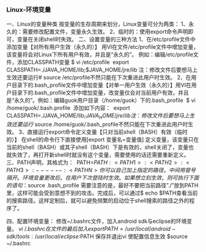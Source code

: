 ### Linux-环境变量

 一、Linux的变量种类
      按变量的生存周期来划分，Linux变量可分为两类：
      1、永久的：需要修改配置文件，变量永久生效。
      2、临时的：使用export命令声明即可，变量在关闭shell时失效。
二、设置变量的三种方法
      1、在/etc/profile文件中添加变量【对所有用户生效（永久的）】
      用VI在文件/etc/profile文件中增加变量，该变量将会对Linux下所有用户有效，并且是“永久的”。
      例如：编辑/etc/profile文件，添加CLASSPATH变量
      $ vi /etc/profile
​      export CLASSPATH=./JAVA_HOME/lib;$JAVA_HOME/jre/lib
​      注：修改文件后要想马上生效还要运行# source /etc/profile不然只能在下次重进此用户时生效。
​      2、在用户目录下的.bash_profile文件中增加变量【对单一用户生效（永久的）】
​      用VI在用户目录下的.bash_profile文件中增加变量，改变量仅会对当前用户有效，并且是“永久的”。
​      例如：编辑guok用户目录（/home/guok）下的.bash_profile
​      $ vi /home/guok/.bash.profile
​      添加如下内容：
​      export CLASSPATH=./JAVA_HOME/lib;$JAVA_HOME/jre/lib
​      注：修改文件后要想马上生效还要运行$ source /home/guok/.bash_profile不然只能在下次重进此用户时生效。
​      3、直接运行export命令定义变量【只对当前shell（BASH）有效（临时的）】
​      在shell的命令行下直接使用[export 变量名=变量值]
​      定义变量，该变量只在当前的shell（BASH）或其子shell（BASH）下是有效的，shell关闭了，变量也就失效了，再打开新shell时就没有这个变量，需要使用的话还需要重新定义。
三、PATH声明，其格式为：
​      PATH=$PATH:<PATH 1>:<PATH 2>:<PATH 3>:------:<PATH N>
​      你可以自己加上指定的路径，中间用冒号隔开。环境变量更改后，在用户下次登陆时生效。
​      如果想立刻生效，则可执行下面的语句：$source .bash_profile
​      需要注意的是，最好不要把当前路径”./”放到PATH里，这样可能会受到意想不到的攻击。
​      完成后，可以通过$ echo $PATH查看当前的搜索路径。这样定制后，就可以避免频繁的启动位于shell搜索的路径之外的程序了。

四、配置环境变量： 
	修改~/.bashrc文件，加入android sdk与eclipse的环境变量。 
	$vi ~/.bashrc 
	在文件的最后加入 
	export PATH=/usr/local/android-sdk/tools:/usr/local/eclipse:$PATH 
	保存并退出vi 
	使配置信息生效 
	$source ~/.bashrc 